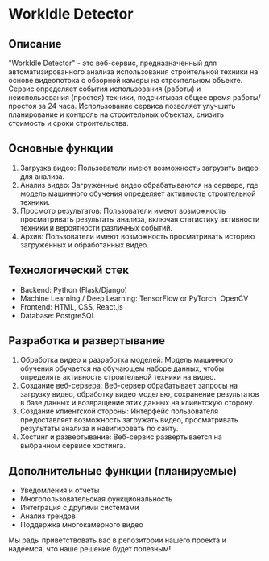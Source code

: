 # WorkIdle Detector

## Описание

"WorkIdle Detector" - это веб-сервис, предназначенный для автоматизированного анализа использования строительной техники на основе видеопотока с обзорной камеры на строительном объекте. Сервис определяет события использования (работы) и неиспользования (простоя) техники, подсчитывая общее время работы/простоя за 24 часа. Использование сервиса позволяет улучшить планирование и контроль на строительных объектах, снизить стоимость и сроки строительства.

## Основные функции

1. Загрузка видео: Пользователи имеют возможность загрузить видео для анализа.
2. Анализ видео: Загруженные видео обрабатываются на сервере, где модель машинного обучения определяет активность строительной техники.
3. Просмотр результатов: Пользователи имеют возможность просматривать результаты анализа, включая статистику активности техники и вероятности различных событий.
4. Архив: Пользователи имеют возможность просматривать историю загруженных и обработанных видео.

## Технологический стек

- Backend: Python (Flask/Django)
- Machine Learning / Deep Learning: TensorFlow or PyTorch, OpenCV
- Frontend: HTML, CSS, React.js
- Database: PostgreSQL

## Разработка и развертывание

1. Обработка видео и разработка моделей: Модель машинного обучения обучается на обучающем наборе данных, чтобы определять активность строительной техники на видео.
2. Создание веб-сервера: Веб-сервер обрабатывает запросы на загрузку видео, обработку видео моделью, сохранение результатов в базе данных и возвращение этих данных на клиентскую сторону.
3. Создание клиентской стороны: Интерфейс пользователя предоставляет возможность загружать видео, просматривать результаты анализа и навигировать по сайту.
4. Хостинг и развертывание: Веб-сервис развертывается на выбранном сервисе хостинга.

## Дополнительные функции (планируемые)

- Уведомления и отчеты
- Многопользовательская функциональность
- Интеграция с другими системами
- Анализ трендов
- Поддержка многокамерного видео

Мы рады приветствовать вас в репозитории нашего проекта и надеемся, что наше решение будет полезным!
